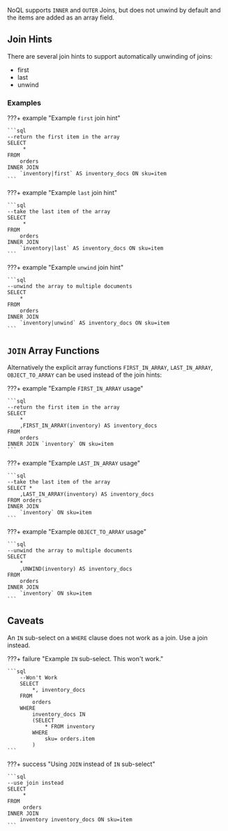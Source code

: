 NoQL supports `INNER` and `OUTER` Joins, but does not unwind by default and the items are added as an array field.

## Join Hints

There are several join hints to support automatically unwinding of joins:

- first
- last
- unwind

### Examples

???+ example "Example `first` join hint"

    ```sql
    --return the first item in the array
    SELECT
         * 
    FROM 
        orders 
    INNER JOIN 
        `inventory|first` AS inventory_docs ON sku=item
    ```

???+ example "Example `last` join hint"

    ```sql
    --take the last item of the array
    SELECT
         * 
    FROM 
        orders 
    INNER JOIN 
        `inventory|last` AS inventory_docs ON sku=item
    ```

???+ example "Example `unwind` join hint"

    ```sql
    --unwind the array to multiple documents
    SELECT 
        * 
    FROM 
        orders 
    INNER JOIN 
        `inventory|unwind` AS inventory_docs ON sku=item
    ```

## `JOIN` Array Functions

Alternatively the explicit array functions `FIRST_IN_ARRAY`, `LAST_IN_ARRAY`, `OBJECT_TO_ARRAY` can be used instead of the join hints:

???+ example "Example `FIRST_IN_ARRAY` usage"

    ```sql
    --return the first item in the array
    SELECT 
        *
        ,FIRST_IN_ARRAY(inventory) AS inventory_docs 
    FROM 
        orders 
    INNER JOIN `inventory` ON sku=item
    ```

???+ example "Example `LAST_IN_ARRAY` usage"

    ```sql
    --take the last item of the array
    SELECT *
        ,LAST_IN_ARRAY(inventory) AS inventory_docs 
    FROM orders 
    INNER JOIN 
        `inventory` ON sku=item
    ```

???+ example "Example `OBJECT_TO_ARRAY` usage"

    ```sql
    --unwind the array to multiple documents
    SELECT 
        *
        ,UNWIND(inventory) AS inventory_docs 
    FROM
        orders
    INNER JOIN 
        `inventory` ON sku=item
    ```

## Caveats

An `IN` sub-select on a `WHERE` clause does not work as a join. Use a join instead.

???+ failure "Example `IN` sub-select. This won't work."

    ```sql
        --Won't Work
        SELECT 
            *, inventory_docs
        FROM 
            orders
        WHERE 
            inventory_docs IN 
            (SELECT 
                * FROM inventory
            WHERE 
                sku= orders.item
            )
    ```
    
???+ success "Using `JOIN` instead of `IN` sub-select"
    
    ```sql
    --use join instead
    SELECT
         *
    FROM
         orders
    INNER JOIN
        inventory inventory_docs ON sku=item
    ```
